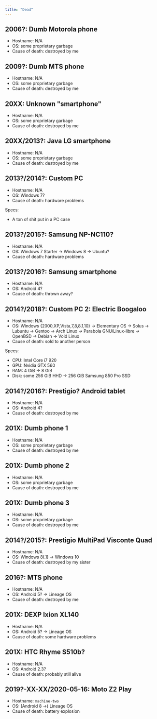 ```yaml
---
title: "Dead"
---
```


## 2006?: Dumb Motorola phone

* Hostname: N/A
* OS: some proprietary garbage
* Cause of death: destroyed by me

## 2009?: Dumb MTS phone

* Hostname: N/A
* OS: some proprietary garbage
* Cause of death: destroyed by me

## 20XX: Unknown "smartphone"

* Hostname: N/A
* OS: some proprietary garbage
* Cause of death: destroyed by me

## 20XX/2013?: Java LG smartphone

* Hostname: N/A
* OS: some proprietary garbage
* Cause of death: destroyed by me

## 2013?/2014?: Custom PC

* Hostname: N/A
* OS: Windows 7?
* Cause of death: hardware problems

Specs:

* A ton of shit put in a PC case

## 2013?/2015?: Samsung NP-NC110?

* Hostname: N/A
* OS: Windows 7 Starter -> Windows 8 -> Ubuntu?
* Cause of death: hardware problems

## 2013?/2016?: Samsung smartphone

* Hostname: N/A
* OS: Android 4?
* Cause of death: thrown away?

## 2014?/2018?: Custom PC 2: Electric Boogaloo

* Hostname: N/A
* OS: Windows {2000,XP,Vista,7,8,8.1,10} -> Elementary OS -> Solus ->
  Lubuntu -> Gentoo -> Arch Linux -> Parabola GNU/Linux-libre ->
  OpenBSD -> Debian -> Void Linux
* Cause of death: sold to another person

Specs:

* CPU: Intel Core i7 920
* GPU: Nvidia GTX 560
* RAM: 4 GiB -> 8 GiB
* Disk: some 256 GiB HHD -> 256 GiB Samsung 850 Pro SSD

## 2014?/2016?: Prestigio? Android tablet

* Hostname: N/A
* OS: Android 4?
* Cause of death: destroyed by me

## 201X: Dumb phone 1

* Hostname: N/A
* OS: some proprietary garbage
* Cause of death: destroyed by me

## 201X: Dumb phone 2

* Hostname: N/A
* OS: some proprietary garbage
* Cause of death: destroyed by me

## 201X: Dumb phone 3

* Hostname: N/A
* OS: some proprietary garbage
* Cause of death: destroyed by me

## 2014?/2015?: Prestigio MultiPad Visconte Quad

* Hostname: N/A
* OS: Windows 8(.1) -> Windows 10
* Cause of death: destroyed by my sister

## 2016?: MTS phone

* Hostname: N/A
* OS: Android 5? -> Lineage OS
* Cause of death: destroyed by me

## 201X: DEXP Ixion XL140

* Hostname: N/A
* OS: Android 5? -> Lineage OS
* Cause of death: some hardware problems

## 201X: HTC Rhyme S510b?

* Hostname: N/A
* OS: Android 2.3?
* Cause of death: probably still alive

## 2019?-XX-XX/2020-05-16: Moto Z2 Play

* Hostname: `machine-two`
* OS: (Android 8 ->) Lineage OS
* Cause of death: battery explosion
